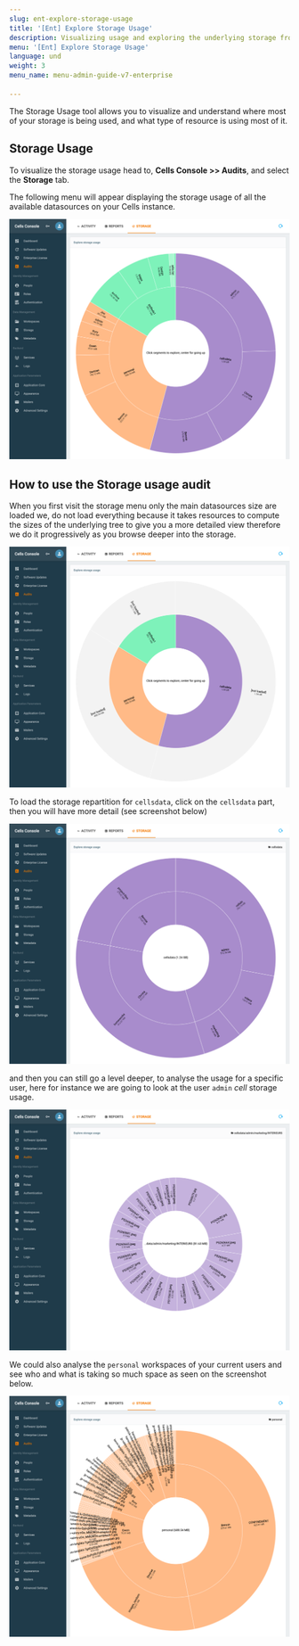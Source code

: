 ```yaml
---
slug: ent-explore-storage-usage
title: '[Ent] Explore Storage Usage'
description: Visualizing usage and exploring the underlying storage from your Pydio Cells Admin Console.
menu: '[Ent] Explore Storage Usage'
language: und
weight: 3
menu_name: menu-admin-guide-v7-enterprise

---
```

The Storage Usage tool allows you to visualize and understand where most of your storage is being used, and what type of resource is using most of it.


## Storage Usage

To visualize the storage usage head to, **Cells Console >> Audits**, and select the **Storage** tab.

The following menu will appear displaying the storage usage of all the available datasources on your Cells instance.

![](../../images/5_securing_your_data/auditing_accesses/storage_usage/storage_loaded.png)

## How to use the Storage usage audit

When you first visit the storage menu only the main datasources size are loaded we, do not load everything because it takes resources to compute the sizes of the underlying tree to give you a more detailed view therefore we do it progressively as you browse deeper into the storage.

![](../../images/5_securing_your_data/auditing_accesses/storage_usage/storage_not_loaded.png)

To load the storage repartition for `cellsdata`, click on the `cellsdata` part, then you will have more detail (see screenshot below)

![](../../images/5_securing_your_data/auditing_accesses/storage_usage/storage_detail_cellsdata.png)

and then you can still go a level deeper, to analyse the usage for a specific user, here for instance we are going to look at the user `admin` _cell_ storage usage.

![](../../images/5_securing_your_data/auditing_accesses/storage_usage/storage_detail_cellsdata_admin.png)


We could also analyse the `personal` workspaces of your current users and see who and what is taking so much space as seen on the screenshot below.

![](../../images/5_securing_your_data/auditing_accesses/storage_usage/storage_detail_personal.png)